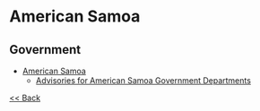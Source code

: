 # American Samoa

## Government

* [American Samoa](https://www.americansamoa.gov/)
  * [Advisories for American Samoa Government Departments](https://www.americansamoa.gov/covid-19-advisories)

[<< Back](README.md)
